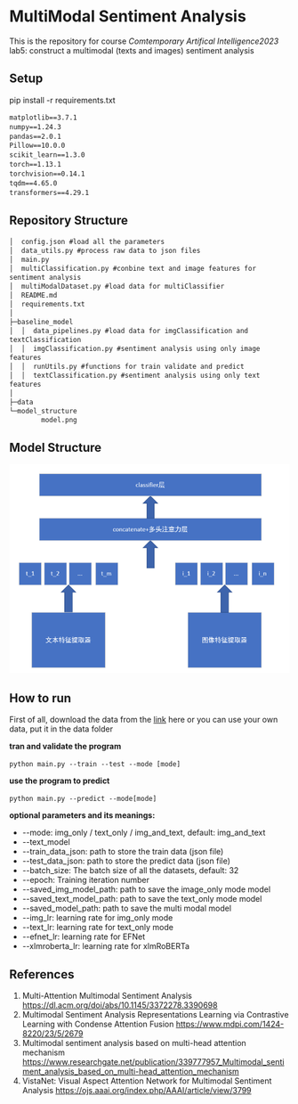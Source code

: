 # MultiModal Sentiment Analysis

This is the repository for course *Comtemporary Artifical Intelligence2023* lab5: construct a multimodal (texts and images)  sentiment analysis

## Setup

pip install -r requirements.txt

```txt
matplotlib==3.7.1
numpy==1.24.3
pandas==2.0.1
Pillow==10.0.0
scikit_learn==1.3.0
torch==1.13.1
torchvision==0.14.1
tqdm==4.65.0
transformers==4.29.1
```



## Repository Structure

```
│  config.json #load all the parameters
│  data_utils.py #process raw data to json files
│  main.py 
│  multiClassification.py #conbine text and image features for sentiment analysis
│  multiModalDataset.py #load data for multiClassifier
│  README.md
│  requirements.txt
│
├─baseline_model
│  │  data_pipelines.py #load data for imgClassification and textClassification
│  │  imgClassification.py #sentiment analysis using only image features
│  │  runUtils.py #functions for train validate and predict
│  │  textClassification.py #sentiment analysis using only text features
│
├─data
└─model_structure
        model.png
```



## Model Structure

![](./model_structure/model.png)



## How to run

First of all, download the data from the [link](https://drive.google.com/drive/folders/1GVmcOQvM2UjBGSfF6q9tS_6fAZctoX_Y?usp=sharing) here or you can use your own data, put it in the data folder



**tran and validate the program**

`python main.py --train --test --mode [mode]`

**use the program to predict**

`python main.py --predict --mode[mode]`

**optional parameters and its meanings:**

- --mode: img_only / text_only / img_and_text, default: img_and_text
- --text_model
- --train_data_json: path to store the train data (json file)
- --test_data_json: path to store the predict data (json file)
- --batch_size: The batch size of all the datasets, default: 32
- --epoch: Training iteration number
- --saved_img_model_path: path to save the image_only mode model
- --saved_text_model_path: path to save the text_only mode model
- --saved_model_path: path to save the multi modal model
- --img_lr: learning rate for img_only mode
- --text_lr: learning rate for text_only mode
- --efnet_lr: learning rate for EFNet
- --xlmroberta_lr: learning rate for xlmRoBERTa



## References

1. Multi-Attention Multimodal Sentiment Analysis https://dl.acm.org/doi/abs/10.1145/3372278.3390698
2. Multimodal Sentiment Analysis Representations Learning via Contrastive Learning with Condense Attention Fusion https://www.mdpi.com/1424-8220/23/5/2679
3. Multimodal sentiment analysis based on multi-head attention mechanism https://www.researchgate.net/publication/339777957_Multimodal_sentiment_analysis_based_on_multi-head_attention_mechanism
4. VistaNet: Visual Aspect Attention Network for Multimodal Sentiment Analysis https://ojs.aaai.org/index.php/AAAI/article/view/3799
